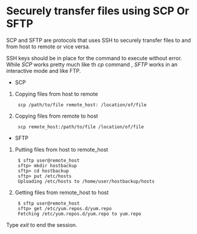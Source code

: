 # Securely transfer files using SCP Or SFTP

SCP and SFTP are  protocols that uses SSH to securely transfer files to and from host to remote or vice versa. 

SSH keys should be in place for the command to execute without error. While *SCP* works pretty much like th *cp* command , *SFTP* works in an interactive mode and like FTP.

- SCP

1. Copying files from host to remote

		scp /path/to/file remote_host: /location/of/file

2. Copying files from remote to host

		scp remote_host:/path/to/file /location/of/file

- SFTP

1. Putting files from host to remote_host

		$ sftp user@remote_host
		sftp> mkdir hostbackup
		sftp> cd hostbackup
		sftp> put /etc/hosts
		Uploading /etc/hosts to /home/user/hostbackup/hosts

2. Getting files from remote_host to host

		$ sftp user@remote_host
		sftp> get /etc/yum.repos.d/yum.repo
		Fetching /etc/yum.repos.d/yum.repo to yum.repo

Type *exit* to end the session.

